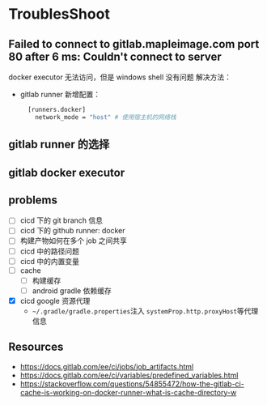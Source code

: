 # TroublesShoot

## Failed to connect to gitlab.mapleimage.com port 80 after 6 ms: Couldn't connect to server

docker executor 无法访问，但是 windows shell 没有问题
解决方法：

- gitlab runner 新增配置：
  ```bash
    [runners.docker]
      network_mode = "host" # 使用宿主机的网络栈
  ```

## gitlab runner 的选择

## gitlab docker executor

## problems

- [ ] cicd 下的 git branch 信息
- [ ] cicd 下的 github runner: docker
- [ ] 构建产物如何在多个 job 之间共享
- [ ] cicd 中的路径问题
- [ ] cicd 中的内置变量
- [ ] cache
  - [ ] 构建缓存
  - [ ] android gradle 依赖缓存
- [x] cicd google 资源代理
  - `~/.gradle/gradle.properties`注入 `systemProp.http.proxyHost`等代理信息

## Resources

- https://docs.gitlab.com/ee/ci/jobs/job_artifacts.html
- https://docs.gitlab.com/ee/ci/variables/predefined_variables.html
- https://stackoverflow.com/questions/54855472/how-the-gitlab-ci-cache-is-working-on-docker-runner-what-is-cache-directory-w

